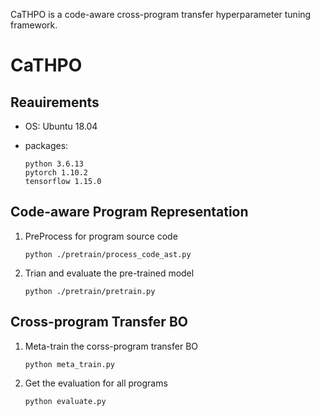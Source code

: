CaTHPO is a code-aware cross-program transfer hyperparameter tuning framework.

# CaTHPO

## Reauirements

- OS: Ubuntu 18.04

- packages:

  ```
  python 3.6.13
  pytorch 1.10.2
  tensorflow 1.15.0
  ```

## Code-aware Program Representation

1. PreProcess for program source code

   ```
   python ./pretrain/process_code_ast.py
   ```

2. Trian and evaluate the pre-trained model

   ```
   python ./pretrain/pretrain.py
   ```

## Cross-program Transfer BO

1. Meta-train the corss-program transfer BO

   ```
   python meta_train.py
   ```

2. Get the evaluation for all programs

   ```
   python evaluate.py
   ```
